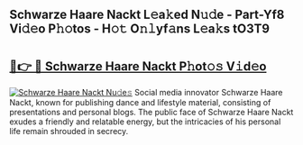 ## Schwarze Haare Nackt L𝚎a𝚔ed N𝚞𝚍e - Part-Yf8 Vi𝚍𝚎o P𝚑𝚘tos - H𝚘𝚝 O𝚗𝚕yf𝚊ns L𝚎a𝚔s tO3T9

# <h2><a href="http://kfcvd65.oniu.top/?m=Schwarze+Haare+Nackt">🔗👉 🔴 Schwarze Haare Nackt P𝚑ot𝚘𝚜 V𝚒d𝚎o</a></h2>

[![Schwarze Haare Nackt Nu𝚍e𝚜](https://i.imgur.com/0qMVB7G.gif)](http://kfcvd65.oniu.top/?m=Schwarze+Haare+Nackt)
Social media innovator Schwarze Haare Nackt, known for publishing dance and lifestyle material, consisting of presentations and personal blogs. The public face of Schwarze Haare Nackt exudes a friendly and relatable energy, but the intricacies of his personal life remain shrouded in secrecy.  
